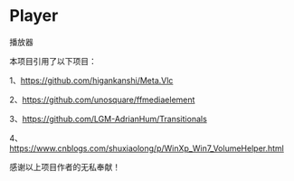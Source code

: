 # Player
播放器

本项目引用了以下项目：

1、https://github.com/higankanshi/Meta.Vlc

2、https://github.com/unosquare/ffmediaelement

3、https://github.com/LGM-AdrianHum/Transitionals

4、https://www.cnblogs.com/shuxiaolong/p/WinXp_Win7_VolumeHelper.html

感谢以上项目作者的无私奉献！
